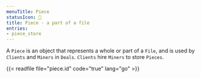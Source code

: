```yaml
---
menuTitle: Piece
statusIcon: 🔁
title: Piece - a part of a file
entries:
- piece_store
---
```



A `Piece` is an object that represents a whole or part of a `File`,
and is used by `Clients` and `Miners` in `Deals`. `Clients` hire `Miners`
to store `Pieces`.

{{< readfile file="piece.id" code="true" lang="go" >}}
